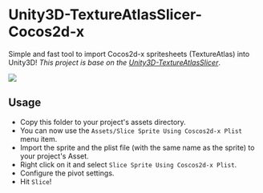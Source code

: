 # Unity3D-TextureAtlasSlicer-Cocos2d-x
Simple and fast tool to import Cocos2d-x spritesheets (TextureAtlas) into Unity3D! *This project is base on the [Unity3D-TextureAtlasSlicer](https://github.com/toxicFork/Unity3D-TextureAtlasSlicer)*.

![](http://nekocode.github.io/Unity3D-TextureAtlasSlicer-Cocos2d-x.png)

## Usage
- Copy this folder to your project's assets directory.
- You can now use the `Assets/Slice Sprite Using Coscos2d-x Plist` menu item.
- Import the sprite and the plist file (with the same name as the sprite) to your project's Asset.
- Right click on it and select `Slice Sprite Using Coscos2d-x Plist`.
- Configure the pivot settings.
- Hit `Slice`!
